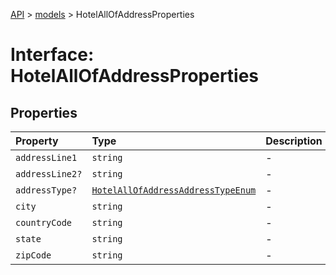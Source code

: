 [API](../../index.md) > [models](../index.md) > HotelAllOfAddressProperties

# Interface: HotelAllOfAddressProperties

## Properties

| Property | Type | Description | Source |
| :------ | :------ | :------ | :------ |
| `addressLine1` | `string` | - | models/HotelAllOfAddress.ts:73 |
| `addressLine2?` | `string` | - | models/HotelAllOfAddress.ts:74 |
| `addressType?` | [`HotelAllOfAddressAddressTypeEnum`](../type-aliases/HotelAllOfAddressAddressTypeEnum.md) | - | models/HotelAllOfAddress.ts:72 |
| `city` | `string` | - | models/HotelAllOfAddress.ts:75 |
| `countryCode` | `string` | - | models/HotelAllOfAddress.ts:78 |
| `state` | `string` | - | models/HotelAllOfAddress.ts:76 |
| `zipCode` | `string` | - | models/HotelAllOfAddress.ts:77 |
